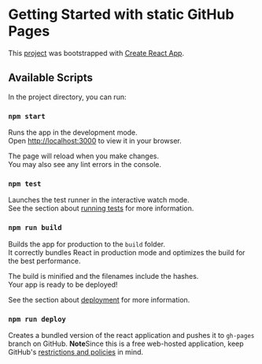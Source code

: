 # Getting Started with static GitHub Pages

This [project](https://singhsd.github.io/introduction/) was bootstrapped with [Create React App](https://github.com/facebook/create-react-app).

## Available Scripts

In the project directory, you can run:

### `npm start`

Runs the app in the development mode.\
Open [http://localhost:3000](http://localhost:3000) to view it in your browser.

The page will reload when you make changes.\
You may also see any lint errors in the console.

### `npm test`

Launches the test runner in the interactive watch mode.\
See the section about [running tests](https://facebook.github.io/create-react-app/docs/running-tests) for more information.

### `npm run build`

Builds the app for production to the `build` folder.\
It correctly bundles React in production mode and optimizes the build for the best performance.

The build is minified and the filenames include the hashes.\
Your app is ready to be deployed!

See the section about [deployment](https://facebook.github.io/create-react-app/docs/deployment) for more information.

### `npm run deploy`

Creates a bundled version of the react application and pushes it to `gh-pages` branch on GitHub.
**Note**Since this is a free web-hosted application, keep GitHub's [restrictions and policies](https://docs.github.com/en/pages/getting-started-with-github-pages/about-github-pages#limits-on-use-of-github-pages) in mind.